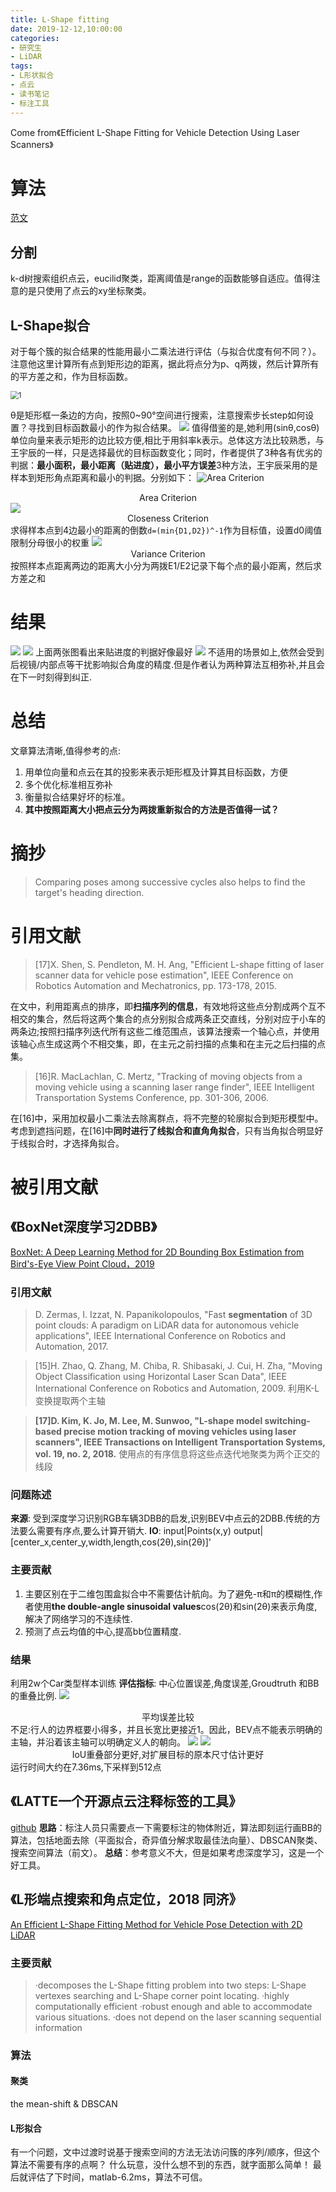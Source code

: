 ```yaml
---
title: L-Shape fitting
date: 2019-12-12,10:00:00
categories:
- 研究生
- LiDAR
tags:
- L形状拟合
- 点云
- 读书笔记
- 标注工具
---
```

Come from《Efficient L-Shape Fitting for Vehicle Detection Using Laser Scanners》
# 算法
[范文](https://zhuanlan.zhihu.com/p/89011097?utm_source=wechat_session&utm_medium=social&utm_oi=607673551159955456)
## 分割
k-d树搜索组织点云，eucilid聚类，距离阈值是range的函数能够自适应。值得注意的是只使用了点云的xy坐标聚类。
## L-Shape拟合
对于每个簇的拟合结果的性能用最小二乘法进行评估（与拟合优度有何不同？）。注意他这里计算所有点到矩形边的距离，据此将点分为p、q两拨，然后计算所有的平方差之和，作为目标函数。
<!-- more -->
<img src="L-shape-fitting/1.png" alt="1" style="zoom:80%;" />

θ是矩形框一条边的方向，按照0~90°空间进行搜索，注意搜索步长step如何设置？寻找到目标函数最小的作为拟合结果。
![](L-shape-fitting/2.png)
值得借鉴的是,她利用(sinθ,cosθ)单位向量来表示矩形的边比较方便,相比于用斜率k表示。总体这方法比较熟悉，与王宇辰的一样，只是选择最优的目标函数变化；同时，作者提供了3种各有优劣的判据：**最小面积，最小距离（贴进度），最小平方误差**3种方法，王宇辰采用的是样本到矩形角点距离和最小的判据。分别如下：
![Area Criterion](L-shape-fitting/3.gif)<center>Area Criterion</center> 
![](4.gif)<center>Closeness Criterion</center>
求得样本点到4边最小的距离的倒数`d=(min{D1,D2})^-1`作为目标值，设置d0阈值限制分母很小的权重
![](5.gif)<center>Variance Criterion</center>
按照样本点距离两边的距离大小分为两拨E1/E2记录下每个点的最小距离，然后求方差之和

# 结果
![](6.png)
![](L-shape-fitting/7.png)
上面两张图看出来贴进度的判据好像最好
![](L-shape-fitting/8.gif)
不适用的场景如上,依然会受到后视镜/内部点等干扰影响拟合角度的精度.但是作者认为两种算法互相弥补,并且会在下一时刻得到纠正.

# 总结

文章算法清晰,值得参考的点:
1. 用单位向量和点云在其的投影来表示矩形框及计算其目标函数，方便
2. 多个优化标准相互弥补
3. 衡量拟合结果好坏的标准。
4. **其中按照距离大小把点云分为两拨重新拟合的方法是否值得一试？**

# 摘抄
> Comparing poses among successive cycles also helps to find the target's heading direction.

# 引用文献
> [17]X. Shen, S. Pendleton, M. H. Ang, "Efficient L-shape fitting of laser scanner data for vehicle pose estimation", IEEE Conference on Robotics Automation and Mechatronics, pp. 173-178, 2015.

在文中，利用距离点的排序，即**扫描序列的信息**，有效地将这些点分割成两个互不相交的集合，然后将这两个集合的点分别拟合成两条正交直线，分别对应于小车的两条边;按照扫描序列迭代所有这些二维范围点，该算法搜索一个轴心点，并使用该轴心点生成这两个不相交集，即，在主元之前扫描的点集和在主元之后扫描的点集。
> [16]R. MacLachlan, C. Mertz, "Tracking of moving objects from a moving vehicle using a scanning laser range finder", IEEE Intelligent Transportation Systems Conference, pp. 301-306, 2006.

在[16]中，采用加权最小二乘法去除离群点，将不完整的轮廓拟合到矩形模型中。考虑到遮挡问题，在[16]中**同时进行了线拟合和直角角拟合**，只有当角拟合明显好于线拟合时，才选择角拟合。

# 被引用文献
## 《BoxNet深度学习2DBB》
[BoxNet: A Deep Learning Method for 2D Bounding Box Estimation from Bird's-Eye View Point Cloud，2019](https://ieeexplore.ieee.org/abstract/document/8814058/authors#authors)
### 引用文献
>D. Zermas, I. Izzat, N. Papanikolopoulos, "Fast **segmentation** of 3D point clouds: A paradigm on LiDAR data for autonomous vehicle applications", IEEE International Conference on Robotics and Automation, 2017.

>[15]H. Zhao, Q. Zhang, M. Chiba, R. Shibasaki, J. Cui, H. Zha, "Moving Object Classification using Horizontal Laser Scan Data", IEEE International Conference on Robotics and Automation, 2009.
利用K-L变换提取两个主轴

>**[17]D. Kim, K. Jo, M. Lee, M. Sunwoo, "L-shape model switching-based precise motion tracking of moving vehicles using laser scanners", IEEE Transactions on Intelligent Transportation Systems, vol. 19, no. 2, 2018.**
使用点的有序信息将这些点迭代地聚类为两个正交的线段

### 问题陈述
**来源**: 受到深度学习识别RGB车辆3DBB的启发,识别BEV中点云的2DBB.传统的方法要么需要有序点,要么计算开销大.
**IO**: input|Points(x,y)
        output|[center_x,center_y,width,length,cos(2θ),sin(2θ)]'
### 主要贡献
1. 主要区别在于二维包围盒拟合中不需要估计航向。为了避免-π和π的模糊性,作者使用**the double-angle sinusoidal values**cos(2θ)和sin(2θ)来表示角度,解决了网络学习的不连续性.
2. 预测了点云均值的中心,提高bb位置精度.

### 结果
利用2w个Car类型样本训练
**评估指标**: 中心位置误差,角度误差,Groudtruth 和BB 的重叠比例.
![](2-1.gif)<center>平均误差比较</center>
不足:行人的边界框要小得多，并且长宽比更接近1。因此，BEV点不能表示明确的主轴，并沿着该主轴可以明确定义人的朝向。
![](2-3.gif)
![](2-2.gif)<center>IoU重叠部分更好,对扩展目标的原本尺寸估计更好</center>
运行时间大约在7.36ms,下采样到512点

## 《LATTE一个开源点云注释标签的工具》
[github](https://github.com/bernwang/latte)
**思路**：标注人员只需要点一下需要标注的物体附近，算法即刻运行画BB的算法，包括地面去除（平面拟合，奇异值分解求取最佳法向量）、DBSCAN聚类、搜索空间算法（前文）。
**总结**：参考意义不大，但是如果考虑深度学习，这是一个好工具。

## 《L形端点搜索和角点定位，2018 同济》
[An Efficient L-Shape Fitting Method for Vehicle Pose Detection with 2D LiDAR](https://ieeexplore.ieee.org/abstract/document/8665265)
### 主要贡献
>·decomposes the L-Shape fitting problem into two steps: L-Shape vertexes searching and L-Shape corner point locating.
·highly computationally efficient 
·robust enough and able to accommodate various situations.
·does not depend on the laser scanning sequential information

### 算法
#### 聚类
the mean-shift & DBSCAN
#### L形拟合
有一个问题，文中过渡时说基于搜索空间的方法无法访问簇的序列/顺序，但这个算法不需要有序的点啊？
什么玩意，没什么想不到的东西，就字面那么简单！
最后就评估了下时间，matlab-6.2ms，算法不可信。
